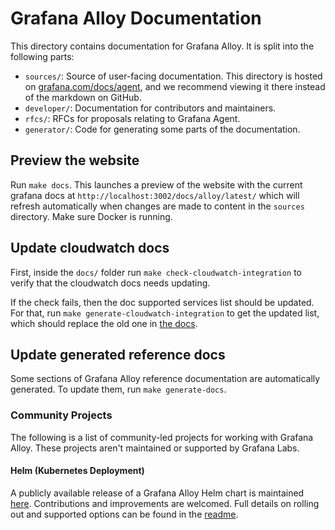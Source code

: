 # Grafana Alloy Documentation

This directory contains documentation for Grafana Alloy. It is split into the
following parts:

* `sources/`: Source of user-facing documentation. This directory is hosted on
  [grafana.com/docs/agent](https://grafana.com/docs/agent/latest/), and we
  recommend viewing it there instead of the markdown on
  GitHub.
* `developer/`: Documentation for contributors and maintainers.
* `rfcs/`: RFCs for proposals relating to Grafana Agent.
* `generator/`: Code for generating some parts of the documentation.

## Preview the website

Run `make docs`. This launches a preview of the website with the current grafana docs at `http://localhost:3002/docs/alloy/latest/` which will refresh automatically when changes are made to content in the `sources` directory.
Make sure Docker is running.

## Update cloudwatch docs

First, inside the `docs/` folder run `make check-cloudwatch-integration` to verify that the cloudwatch docs needs updating.

If the check fails, then the doc supported services list should be updated. For that, run `make generate-cloudwatch-integration` to get the updated list, which should replace the old one in [the docs](./sources/static/configuration/integrations/cloudwatch-exporter-config.md).

## Update generated reference docs

Some sections of Grafana Alloy reference documentation are automatically generated. To update them, run `make generate-docs`.

### Community Projects

The following is a list of community-led projects for working with Grafana Alloy. These projects aren't maintained or supported by Grafana Labs.

#### Helm (Kubernetes Deployment)

A publicly available release of a Grafana Alloy Helm chart is maintained [here](https://github.com/DandyDeveloper/charts/tree/master/charts/grafana-alloy). Contributions and improvements are welcomed. Full details on rolling out and supported options can be found in the [readme](https://github.com/DandyDeveloper/charts/blob/master/charts/grafana-alloy/README.md).

<!--
#### Juju (Charmed Operator)

The [grafana-agent-k8s](https://github.com/canonical/grafana-agent-operator) charmed operator runs with [Juju](https://juju.is) the Grafana Agent on Kubernetes.
The Grafana Agent charmed operator is designed to work with the [Logs, Metrics and Alerts](https://juju.is/docs/lma2) observability stack.
-->